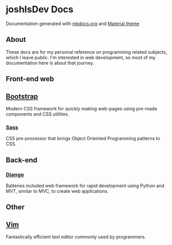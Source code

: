# joshIsDev Docs

Documentation generated with [mkdocs.org](https://www.mkdocs.org) and [Material theme](https://squidfunk.github.io/mkdocs-material/)
## About
These docs are for my personal reference on programming related subjects, which I leave public.
I'm interested in web development, so most of my documentation here is about that journey.

## Front-end web
## [Bootstrap](bootstrap/index.md)
Modern CSS framework for quickly making web-pages using pre-made components and CSS utilities.
### [Sass](sass/index.md)
CSS pre-processor that brings Object Orieinted Programming patterns to CSS.
## Back-end

### [Django](Django/index.md)
Batteries included web framework for rapid development using Python and MVT, similar to MVC, to create web applications.
## Other
## [Vim](Vim/index)
Fantastically efficient text editor commonly used by programmers.